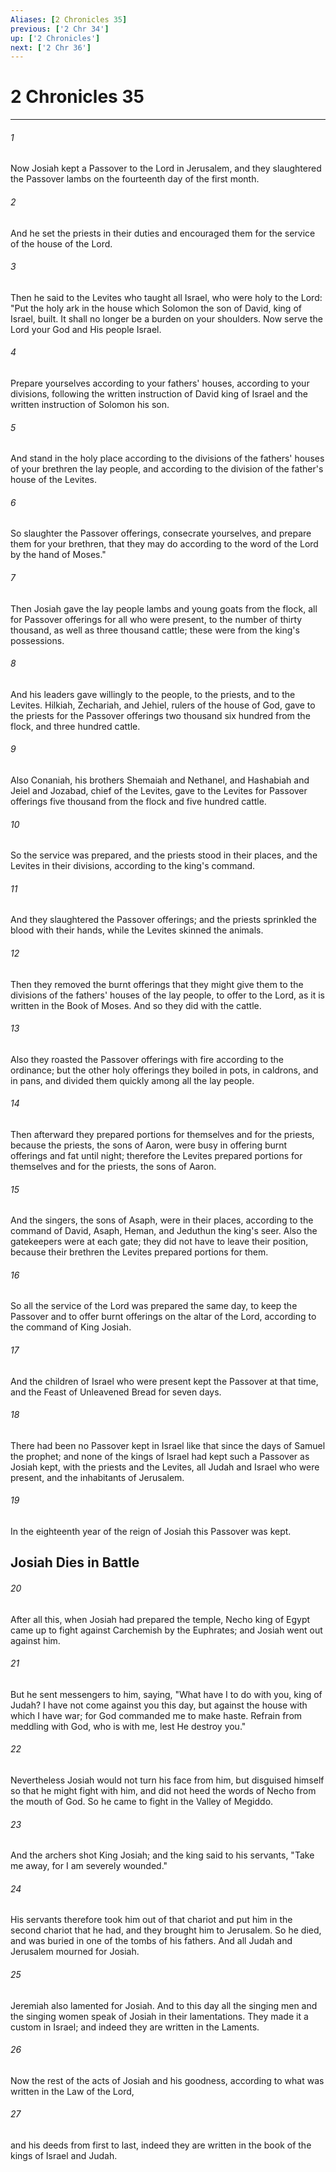 ```yaml
---
Aliases: [2 Chronicles 35]
previous: ['2 Chr 34']
up: ['2 Chronicles']
next: ['2 Chr 36']
---
```

# 2 Chronicles 35

***


###### 1 
Now Josiah kept a Passover to the Lord in Jerusalem, and they slaughtered the Passover lambs on the fourteenth day of the first month. 

###### 2 
And he set the priests in their duties and encouraged them for the service of the house of the Lord. 

###### 3 
Then he said to the Levites who taught all Israel, who were holy to the Lord: "Put the holy ark in the house which Solomon the son of David, king of Israel, built. It shall no longer be a burden on your shoulders. Now serve the Lord your God and His people Israel. 

###### 4 
Prepare yourselves according to your fathers' houses, according to your divisions, following the written instruction of David king of Israel and the written instruction of Solomon his son. 

###### 5 
And stand in the holy place according to the divisions of the fathers' houses of your brethren the lay people, and according to the division of the father's house of the Levites. 

###### 6 
So slaughter the Passover offerings, consecrate yourselves, and prepare them for your brethren, that they may do according to the word of the Lord by the hand of Moses." 

###### 7 
Then Josiah gave the lay people lambs and young goats from the flock, all for Passover offerings for all who were present, to the number of thirty thousand, as well as three thousand cattle; these were from the king's possessions. 

###### 8 
And his leaders gave willingly to the people, to the priests, and to the Levites. Hilkiah, Zechariah, and Jehiel, rulers of the house of God, gave to the priests for the Passover offerings two thousand six hundred from the flock, and three hundred cattle. 

###### 9 
Also Conaniah, his brothers Shemaiah and Nethanel, and Hashabiah and Jeiel and Jozabad, chief of the Levites, gave to the Levites for Passover offerings five thousand from the flock and five hundred cattle. 

###### 10 
So the service was prepared, and the priests stood in their places, and the Levites in their divisions, according to the king's command. 

###### 11 
And they slaughtered the Passover offerings; and the priests sprinkled the blood with their hands, while the Levites skinned the animals. 

###### 12 
Then they removed the burnt offerings that they might give them to the divisions of the fathers' houses of the lay people, to offer to the Lord, as it is written in the Book of Moses. And so they did with the cattle. 

###### 13 
Also they roasted the Passover offerings with fire according to the ordinance; but the other holy offerings they boiled in pots, in caldrons, and in pans, and divided them quickly among all the lay people. 

###### 14 
Then afterward they prepared portions for themselves and for the priests, because the priests, the sons of Aaron, were busy in offering burnt offerings and fat until night; therefore the Levites prepared portions for themselves and for the priests, the sons of Aaron. 

###### 15 
And the singers, the sons of Asaph, were in their places, according to the command of David, Asaph, Heman, and Jeduthun the king's seer. Also the gatekeepers were at each gate; they did not have to leave their position, because their brethren the Levites prepared portions for them. 

###### 16 
So all the service of the Lord was prepared the same day, to keep the Passover and to offer burnt offerings on the altar of the Lord, according to the command of King Josiah. 

###### 17 
And the children of Israel who were present kept the Passover at that time, and the Feast of Unleavened Bread for seven days. 

###### 18 
There had been no Passover kept in Israel like that since the days of Samuel the prophet; and none of the kings of Israel had kept such a Passover as Josiah kept, with the priests and the Levites, all Judah and Israel who were present, and the inhabitants of Jerusalem. 

###### 19 
In the eighteenth year of the reign of Josiah this Passover was kept.

## Josiah Dies in Battle 

###### 20 
After all this, when Josiah had prepared the temple, Necho king of Egypt came up to fight against Carchemish by the Euphrates; and Josiah went out against him. 

###### 21 
But he sent messengers to him, saying, "What have I to do with you, king of Judah? I have not come against you this day, but against the house with which I have war; for God commanded me to make haste. Refrain from meddling with God, who is with me, lest He destroy you." 

###### 22 
Nevertheless Josiah would not turn his face from him, but disguised himself so that he might fight with him, and did not heed the words of Necho from the mouth of God. So he came to fight in the Valley of Megiddo. 

###### 23 
And the archers shot King Josiah; and the king said to his servants, "Take me away, for I am severely wounded." 

###### 24 
His servants therefore took him out of that chariot and put him in the second chariot that he had, and they brought him to Jerusalem. So he died, and was buried in one of the tombs of his fathers. And all Judah and Jerusalem mourned for Josiah. 

###### 25 
Jeremiah also lamented for Josiah. And to this day all the singing men and the singing women speak of Josiah in their lamentations. They made it a custom in Israel; and indeed they are written in the Laments. 

###### 26 
Now the rest of the acts of Josiah and his goodness, according to what was written in the Law of the Lord, 

###### 27 
and his deeds from first to last, indeed they are written in the book of the kings of Israel and Judah.
